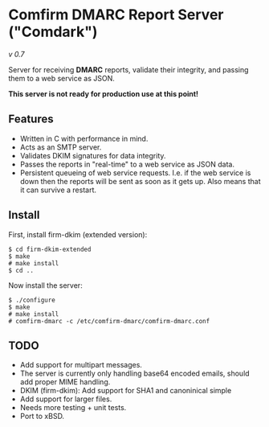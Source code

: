 Comfirm DMARC Report Server ("Comdark")
=======================================
*v 0.7*

Server for receiving **DMARC** reports, validate their integrity, and passing them to a web service as JSON.

**This server is not ready for production use at this point!**


Features
--------

* Written in C with performance in mind.
* Acts as an SMTP server.
* Validates DKIM signatures for data integrity.
* Passes the reports in "real-time" to a web service as JSON data.
* Persistent queueing of web service requests. I.e. if the web service is down then the reports will be sent as soon as it gets up. Also means that it can survive a restart.

Install
-------

First, install firm-dkim (extended version):
    
    $ cd firm-dkim-extended
    $ make
    # make install
    $ cd ..
    
Now install the server:

    $ ./configure
    $ make
    # make install
    # comfirm-dmarc -c /etc/comfirm-dmarc/comfirm-dmarc.conf

TODO
----

* Add support for multipart messages.
* The server is currently only handling base64 encoded emails, should add proper MIME handling.
* DKIM (firm-dkim): Add support for SHA1 and canoninical simple
* Add support for larger files.
* Needs more testing + unit tests.
* Port to xBSD.

